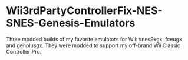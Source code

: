 # Wii3rdPartyControllerFix-NES-SNES-Genesis-Emulators
Three modded builds of my favorite emulators for Wii: snes9xgx, fceugx and genplusgx. They were modded to support my off-brand Wii Classic Controller Pro.
